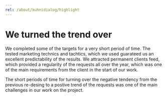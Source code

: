 ```yaml
---
rel: /about/kuhnidialog/highlight
---
```

# We turned the trend over
We completed some of the targets for a very short period of time. The tested marketing technics and tachtics, which we used guarateed us an excellent predictability of the results. We attracted permanent clients feed, which provided a regularity of the requests all over the year, which was one of the main requirements from the client in the start of our work.

The short periods of time for turning over the negative tendency from the previous re-desing to a postive trend of the requests was one of the main challenges in our work on the project.